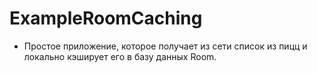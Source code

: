 # ExampleRoomCaching

* Простое приложение, которое получает из сети список из пицц и локально кэширует его в базу данных Room. 
